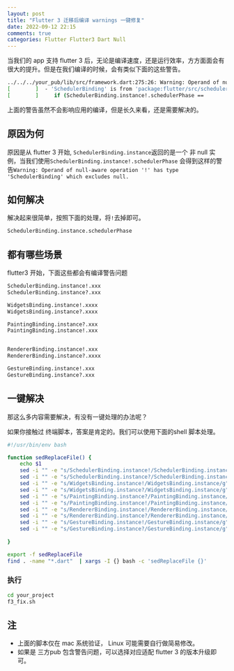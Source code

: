 ```yaml
---
layout: post
title: "Flutter 3 迁移后编译 warnings 一键修复"
date: 2022-09-12 22:15
comments: true
categories: Flutter Flutter3 Dart Null 
---
```


当我们的 app 支持 flutter 3 后，无论是编译速度，还是运行效率，方方面面会有很大的提升。但是在我们编译的时候，会有类似下面的这些警告。 


```bash
../../../your_pub/lib/src/framework.dart:275:26: Warning: Operand of null-aware operation '!' has type 'SchedulerBinding' which excludes null.
[        ]  - 'SchedulerBinding' is from 'package:flutter/src/scheduler/binding.dart' ('../../../code/flutter_3/packages/flutter/lib/src/scheduler/binding.dart').
[        ]     if (SchedulerBinding.instance!.schedulerPhase ==

```

上面的警告虽然不会影响应用的编译，但是长久来看，还是需要解决的。 
<!--more-->

## 原因为何
原因是从 flutter 3 开始, `SchedulerBinding.instance`返回的是一个 非 null 实例，当我们使用`SchedulerBinding.instance!.schedulerPhase` 会得到这样的警告`Warning: Operand of null-aware operation '!' has type 'SchedulerBinding' which excludes null.
`

## 如何解决
解决起来很简单，按照下面的处理，将`!`去掉即可。 
```bash
SchedulerBinding.instance.schedulerPhase
```

## 都有哪些场景
flutter3 开始，下面这些都会有编译警告问题

```bash
SchedulerBinding.instance!.xxx
SchedulerBinding.instance?.xxx

WidgetsBinding.instance!.xxxx
WidgetsBinding.instance?.xxxx

PaintingBinding.instance?.xxx
PaintingBinding.instance!.xxx


RendererBinding.instance!.xxx
RendererBinding.instance?.xxxx

GestureBinding.instance!.xxx
GestureBinding.instance?.xxx

```


## 一键解决
那这么多内容需要解决，有没有一键处理的办法呢？

如果你接触过 终端脚本，答案是肯定的。我们可以使用下面的shell 脚本处理。


```bash
#!/usr/bin/env bash

function sedReplaceFile() {
	echo $1
	sed -i "" -e "s/SchedulerBinding.instance!/SchedulerBinding.instance/g" $1
	sed -i "" -e "s/SchedulerBinding.instance?/SchedulerBinding.instance/g" $1
	sed -i "" -e "s/WidgetsBinding.instance!/WidgetsBinding.instance/g" $1
	sed -i "" -e "s/WidgetsBinding.instance?/WidgetsBinding.instance/g" $1
	sed -i "" -e "s/PaintingBinding.instance?/PaintingBinding.instance/g" $1
	sed -i "" -e "s/PaintingBinding.instance!/PaintingBinding.instance/g" $1
	sed -i "" -e "s/RendererBinding.instance!/RendererBinding.instance/g" $1
	sed -i "" -e "s/RendererBinding.instance?/RendererBinding.instance/g" $1
	sed -i "" -e "s/GestureBinding.instance!/GestureBinding.instance/g" $1
	sed -i "" -e "s/GestureBinding.instance?/GestureBinding.instance/g" $1
	
}

export -f sedReplaceFile
find . -name "*.dart"  | xargs -I {} bash -c 'sedReplaceFile {}'

```

### 执行
```bash
cd your_project
f3_fix.sh 
```

## 注
  * 上面的脚本仅在 mac 系统验证， Linux 可能需要自行做简易修改。
  * 如果是 三方pub 包含警告问题，可以选择对应适配 flutter 3 的版本升级即可。

